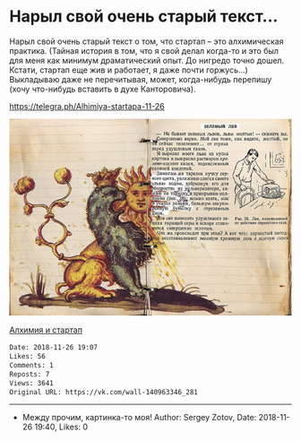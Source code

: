 # Нарыл свой очень старый текст...

Нарыл свой очень старый текст о том, что стартап – это алхимическая практика. (Тайная история в том, что я свой делал когда-то и это был для меня как минимум драматический опыт. До нигредо точно дошел. Кстати, стартап еще жив и работает, я даже почти горжусь...) Выкладываю даже не перечитывая, может, когда-нибудь перепишу (хочу что-нибудь вставить в духе Канторовича).

https://telegra.ph/Alhimiya-startapa-11-26

![](attachments/456239092.jpg)

[Алхимия и стартап](https://telegra.ph/Alhimiya-startapa-11-26)

    Date: 2018-11-26 19:07
    Likes: 56
    Comments: 1
    Reposts: 7
    Views: 3641
    Original URL: https://vk.com/wall-140963346_281



--------------------

  * Между прочим, картинка-то моя!
    Author: Sergey Zotov, Date: 2018-11-26 19:40, Likes: 0

